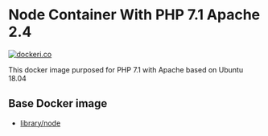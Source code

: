 # Node Container With PHP 7.1 Apache 2.4 

[![dockeri.co](http://dockeri.co/image/xtendindonesia/ub-18.04-php7.1-rbe)](https://hub.docker.com/r/xtendindonesia/ub-18.04-php7.1-rbe/)

This docker image purposed for PHP 7.1 with Apache based on Ubuntu 18.04

## Base Docker image
* [library/node](https://hub.docker.com/r/library/node/)



